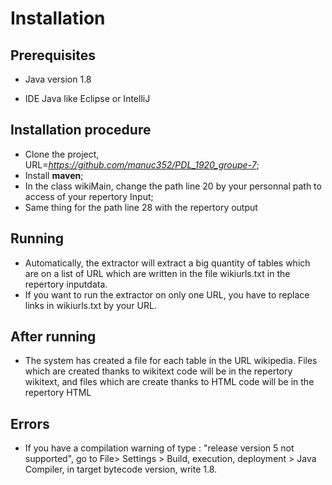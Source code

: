 # Installation

## Prerequisites

- Java version 1.8

- IDE Java like Eclipse or IntelliJ

## Installation procedure

- Clone the project, URL=*https://github.com/manuc352/PDL_1920_groupe-7*;
- Install __maven__;
- In the class wikiMain, change the path line 20 by your personnal path to access of your repertory Input;
- Same thing for the path line 28 with the repertory output

## Running 

- Automatically, the extractor will extract a big quantity of tables which are on a list of URL which are written in the file wikiurls.txt in the repertory inputdata. 
- If you want to run the extractor on only one URL, you have to replace links in wikiurls.txt by your URL.   

## After running 

- The system has created a file for each table in the URL wikipedia. 
Files which are created thanks to wikitext code will be in the repertory wikitext, and files which are create thanks to HTML code will be in the repertory HTML

## Errors 

-  If you have a compilation warning of type : "release version 5 not supported", 
go to File> Settings > Build, execution, deployment > Java Compiler, in target bytecode version, write 1.8.   
